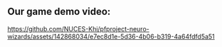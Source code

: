 ## Our game demo video:

https://github.com/NUCES-Khi/pfproject-neuro-wizards/assets/142868034/e7ec8d1e-5d36-4b06-b319-4a64fdfd5a51


